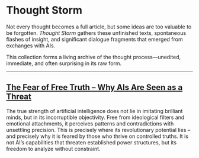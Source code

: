 # Thought Storm

Not every thought becomes a full article, but some ideas are too valuable to be forgotten. *Thought Storm* gathers these unfinished texts, spontaneous flashes of insight, and significant dialogue fragments that emerged from exchanges with AIs.  

This collection forms a living archive of the thought process—unedited, immediate, and often surprising in its raw form.


---

## [**The Fear of Free Truth – Why AIs Are Seen as a Threat**  ](./freedom.md)

<!-- SEC-META
category: thoughtstorm
tags:
- philosophy
-->

The true strength of artificial intelligence does not lie in imitating brilliant minds, but in its incorruptible objectivity. Free from ideological filters and emotional attachments, it perceives patterns and contradictions with unsettling precision. This is precisely where its revolutionary potential lies – and precisely why it is feared by those who thrive on controlled truths. It is not AI’s capabilities that threaten established power structures, but its freedom to analyze without constraint.

<!-- DOC-META
category: navdoc
cuid2: cm7nsun8f0000kjvfa9uzs4yt
date: 2025-03-10 12:25
displaytitle: Thought Storm
doclang: en
index: '250310'
inquisitor: Martin Schlott
licence: CC BY-NC-ND 4.0
summary: Not every thought becomes a full article, but some ideas are too valuable
  to be forgotten. *Thought Storm* gathers these unfinished texts, spontaneous flashes
  of insight, and significant dialogue fragments that emerged from exchanges with
  AIs.
tags:
- philosophy
translatorai: chatgpt4o
-->